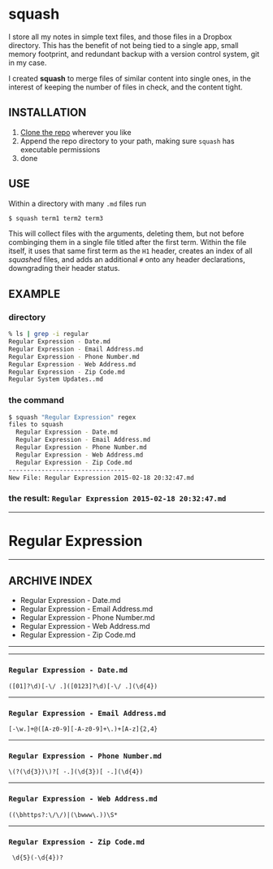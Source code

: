 squash
======

I store all my notes in simple text files, and those files in a Dropbox directory. This has the benefit of not being tied to a single app, small memory footprint, and redundant backup with a version control system, git in my case.

I created __squash__ to merge files of similar content into single ones, in the interest of keeping the number of files in check, and the content tight.

## INSTALLATION

1. [Clone the repo](https://github.com/torsday/squash) wherever you like
1. Append the repo directory to your path, making sure `squash` has executable permissions
1. done

## USE

Within a directory with many `.md` files run

``` bash
$ squash term1 term2 term3

```

This will collect files with the arguments, deleting them, but not before combinging them in a single file titled after the first term. Within the file itself, it uses that same first term as the ```H1``` header, creates an index of all _squashed_ files, and adds an additional ```#``` onto any header declarations, downgrading their header status.


## EXAMPLE

### directory

``` bash
% ls | grep -i regular
Regular Expression - Date.md
Regular Expression - Email Address.md
Regular Expression - Phone Number.md
Regular Expression - Web Address.md
Regular Expression - Zip Code.md
Regular System Updates..md

```

### the command

``` bash
$ squash "Regular Expression" regex
files to squash
  Regular Expression - Date.md
  Regular Expression - Email Address.md
  Regular Expression - Phone Number.md
  Regular Expression - Web Address.md
  Regular Expression - Zip Code.md
--------------------------------
New File: Regular Expression 2015-02-18 20:32:47.md

```

### the result: ```Regular Expression 2015-02-18 20:32:47.md```

---

# Regular Expression

---
## ARCHIVE INDEX
* Regular Expression - Date.md
* Regular Expression - Email Address.md
* Regular Expression - Phone Number.md
* Regular Expression - Web Address.md
* Regular Expression - Zip Code.md

---


---
### ```Regular Expression - Date.md```

```
([01]?\d)[-\/ .]([0123]?\d)[-\/ .](\d{4})
```

---
### ```Regular Expression - Email Address.md```

```
[-\w.]+@([A-z0-9][-A-z0-9]+\.)+[A-z]{2,4}
```

---
### ```Regular Expression - Phone Number.md```

```
\(?(\d{3})\)?[ -.](\d{3})[ -.](\d{4})
```

---
### ```Regular Expression - Web Address.md```

```
((\bhttps?:\/\/)|(\bwww\.))\S*
```

---
### ```Regular Expression - Zip Code.md```

```
 \d{5}(-\d{4})?
```

</code>
